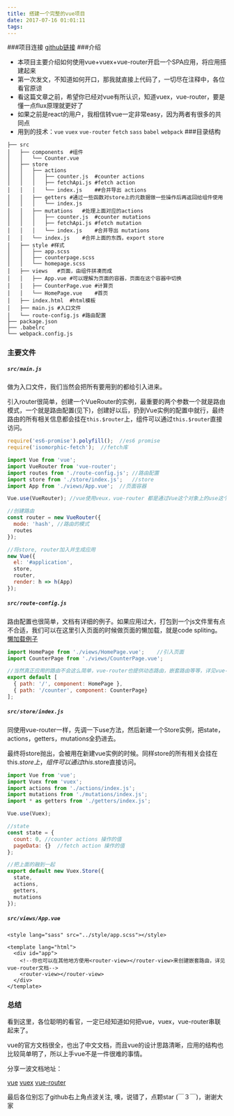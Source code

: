 ```yaml
---
title: 搭建一个完整的vue项目
date: 2017-07-16 01:01:11
tags:
---
```

###项目连接
[github链接](https://github.com/Hokkaidosunny/generator-vue-bucket.git)
###介绍
* 本项目主要介绍如何使用vue+vuex+vue-router开启一个SPA应用，将应用搭建起来
* 第一次发文，不知道如何开口，那我就直接上代码了，一切尽在注释中，各位看官原谅
* 看这篇文章之前，希望你已经对vue有所认识，知道vuex，vue-router，要是懂一点flux原理就更好了
* 如果之前是react的用户，我相信转vue一定非常easy，因为两者有很多的共同点
* 用到的技术：`vue` `vuex` `vue-router` `fetch` `sass` `babel` `webpack`
###目录结构

```shell
├── src
│   ├── components	#组件
│   │   └── Counter.vue
│   ├── store
│   │   ├── actions
│   │   │   ├── counter.js	#counter actions
│   │   │   ├── fetchApi.js	#fetch action
│   │   │   └── index.js	##合并导出 actions
│   │   ├── getters	#通过一些函数对store上的元数据做一些操作后再返回给组件使用
│   │   │   └── index.js
│   │   ├── mutations	#处理上面对应的actions
│   │   │   ├── counter.js	#counter mutations
│   │   │   ├── fetchApi.js	#fetch mutation
│   │   │   └── index.js	#合并导出 mutations
│   │   └── index.js	#合并上面的东西，export store
│   ├── style #样式
│   │   ├── app.scss
│   │   ├── counterpage.scss
│   │   └── homepage.scss
│   ├── views	#页面，由组件拼凑而成
│   │   ├── App.vue	#可以理解为页面的容器，页面在这个容器中切换
│   │   ├── CounterPage.vue	#计算页
│   │   └── HomePage.vue	#首页
│   ├── index.html	#html模板
│   ├── main.js	#入口文件
│   └── route-config.js	#路由配置
├── package.json
├── .babelrc
└── webpack.config.js
```

### 主要文件

##### `src/main.js`

做为入口文件，我们当然会把所有要用到的都给引入进来。

引入router很简单，创建一个VueRouter的实例，最重要的两个参数一个就是路由模式，一个就是路由配置(见下)，创建好以后，扔到Vue实例的配置中就行，最终路由的所有相关信息都会挂在`this.$router`上，组件可以通过`this.$router`直接访问。

```javascript
require('es6-promise').polyfill();  //es6 promise
require('isomorphic-fetch');  //fetch库

import Vue from 'vue';
import VueRouter from 'vue-router';
import routes from './route-config.js';	//路由配置
import store from './store/index.js';	//store
import App from './views/App.vue';	//页面容器

Vue.use(VueRouter);	//vue使用veux，vue-router 都是通过Vue这个对象上的use这个方法。

//创建路由
const router = new VueRouter({
  mode: 'hash',	//路由的模式
  routes
});

//将store, router加入并生成应用
new Vue({
  el: '#application',
  store,
  router,
  render: h => h(App)
});
```

##### `src/route-config.js`

路由配置也很简单，文档有详细的例子。如果应用过大，打包到一个js文件里有点不合适，我们可以在这里引入页面的时候做页面的懒加载，就是code spliting。[懒加载例子](https://router.vuejs.org/zh-cn/advanced/lazy-loading.html)

```javascript
import HomePage from './views/HomePage.vue';	//引入页面
import CounterPage from './views/CounterPage.vue';

//当然真正应用的路由不会这么简单，vue-router也提供动态路由，嵌套路由等等，详见vue-router文档
export default [
  { path: '/', component: HomePage },
  { path: '/counter', component: CounterPage}
];
```

##### `src/store/index.js`

同使用vue-router一样，先调一下use方法，然后新建一个Store实例，把state，actions，getters，mutations全扔进去。

最终将store抛出，会被用在新建vue实例的时候。同样store的所有相关会挂在this.$store上，组件可以通过this.$store直接访问。

```javascript
import Vue from 'vue';
import Vuex from 'vuex';
import actions from './actions/index.js';
import mutations from './mutations/index.js';
import * as getters from './getters/index.js';

Vue.use(Vuex);

//state
const state = {
  count: 0,	//counter actions 操作的值
  pageData: {}	//fetch action 操作的值
};

//把上面的融到一起
export default new Vuex.Store({
  state,
  actions,
  getters,
  mutations
});

```

##### `src/views/App.vue`

```vue
<style lang="sass" src="../style/app.scss"></style>

<template lang="html">
  <div id="app">
    <!--你也可以在其他地方使用<router-view></router-view>来创建嵌套路由，详见vue-router文档-->
    <router-view></router-view>
  </div>
</template>
```

### 总结

看到这里，各位聪明的看官，一定已经知道如何把vue，vuex，vue-router串联起来了。

vue的官方文档很全，也出了中文文档，而且vue的设计思路清晰，应用的结构也比较简单明了，所以上手vue不是一件很难的事情。

分享一波文档地址：

[vue](https://vuefe.cn/)		[vuex](https://vuefe.cn/vuex/)	[vue-router](https://router.vuejs.org/zh-cn/)

最后各位别忘了github右上角点波关注, 噢，说错了，点颗star (￣３￣)，谢谢大家
